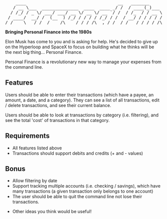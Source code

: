 
<pre>
    ____                                   __   _______
   / __ \___  ______________  ____  ____ _/ /  / ____(_)___  ____ _____  ________
  / /_/ / _ \/ ___/ ___/ __ \/ __ \/ __ `/ /  / /_  / / __ \/ __ `/ __ \/ ___/ _ \
 / ____/  __/ /  (__  ) /_/ / / / / /_/ / /  / __/ / / / / / /_/ / / / / /__/  __/
/_/    \___/_/  /____/\____/_/ /_/\__,_/_/  /_/   /_/_/ /_/\__,_/_/ /_/\___/\___/
</pre>

**Bringing Personal Finance into the 1980s**

Elon Musk has come to you and is asking for help. He's decided to give up on
the Hyperloop and SpaceX to focus on building what he thinks will be the next
big thing... Personal Finance.

Personal Finance is a revolutionary new way to manage your expenses from the
command line.

## Features

Users should be able to enter their transactions (which have a payee, an
amount, a date, and a category). They can see a list of all transactions, edit /
delete transactions, and see their current balance.

Users should be able to look at transactions by category (i.e. filtering), and
see the total 'cost' of transactions in that category.

## Requirements

- All features listed above
- Transactions should support debits and credits (+ and - values)

## Bonus

- Allow filtering by date
- Support tracking multiple accounts (i.e. checking / savings), which have many transactions (a given
  transaction only belongs to one account)
- The user should be able to quit the command line not lose their transactions.
* Other ideas you think would be useful!
